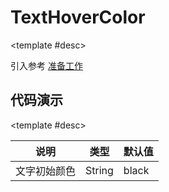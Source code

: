 <script setup>
  import TextHoverColor from './Components/TextHoverColor/index.vue'
</script>

# TextHoverColor

<ContainerBox title="介绍">
<template #desc>
特别的鼠标悬浮文字变色效果
</template>
</ContainerBox>

<ContainerBox title="使用">

<template #desc>

引入参考 [准备工作](/Directives/base/start.html#准备工作)

</template>
</ContainerBox>

## 代码演示

<ContainerBox title="基础用法">
<div class="demoBox">
<TextHoverColor />
</div>

<ShowCode>
<template #codes>

```vue
<template>
  <div class="TextHoverColor">
    <span v-textHoverColor="'black'">冷弋白</span>
  </div>
</template>
<style scoped>
.TextHoverColor {
  position: relative;
  font-size: 10vw;
  color: #3498db;
  cursor: pointer;
  user-select: none;
}
</style>
```

</template>
</ShowCode>

<ShowCode iskey>
<template #codes>

```js
const textHoverColor = {
  mounted(el: HTMLElement, { value = "black" }) {
    // 需要给父盒子加相对定位或绝对定位
    const mask = document.createElement("div");
    const line = document.createElement("div");
    mask.innerHTML = el.innerHTML;
    mask.style.cssText = `
      z-index: 9;
      position: absolute;
      top: 0;
      left: 0;
      color: #fff;
      background-color: ${value};
      transition: all 0.35s;
      text-shadow: initial;
      -webkit-background-clip: text;
      clip-path: circle(75% at 50% 50%);
    `;
    const line_height = el.offsetHeight / 8;
    line.style.cssText = `
      z-index: 9;
      position: absolute;
      width: 0%;
      height: ${line_height}px;
      bottom: 0;
      color: transparent;
      background-color: #2980b9;
      transition: all 0.35s;
      left: 50%;
      transform: translate(-50%,5px);
      border-radius: ${line_height}px;
    `;
    window.addEventListener("resize", () => {
      const line_height = el.offsetHeight / 20;
      line.style.height = line_height + "px";
      line.style.borderRadius = line_height + "px";
    });

    el.appendChild(mask);
    el.appendChild(line);
    el.addEventListener("mouseenter", () => {
      mask.style.clipPath = "circle(0% at 50% 50%)";
      line.style.width = "100%";
    });
    el.addEventListener("mouseleave", () => {
      mask.style.clipPath = "circle(75% at 50% 50%)";
      line.style.width = "0%";
    });
  },
};
```

</template>
</ShowCode>
</ContainerBox>

<ContainerBox title="value">

<template #desc>

| 说明         | 类型   | 默认值 |
| ------------ | ------ | ------ |
| 文字初始颜色 | String | black  |

</template>
</ContainerBox>
